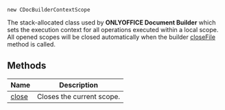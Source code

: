 `new CDocBuilderContextScope`

The stack-allocated class used by **ONLYOFFICE Document Builder** which sets the execution context for all operations executed within a local scope. All opened scopes will be closed automatically when the builder [closeFile](../CDocBuilder/closeFile/index.md) method is called.

## Methods

| Name                    | Description               |
| ----------------------- | ------------------------- |
| [close](close/index.md) | Closes the current scope. |
